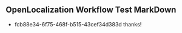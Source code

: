 ## OpenLocalization Workflow Test MarkDown
* fcb88e34-6f75-468f-b515-43cef34d383d thanks!

<!--HONumber=Jul16_HO2-->


